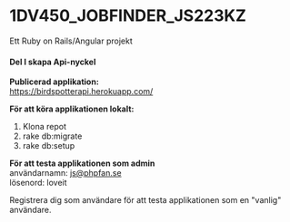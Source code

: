 # 1DV450_JOBFINDER_JS223KZ
Ett Ruby on Rails/Angular projekt


#### Del I skapa Api-nyckel

**Publicerad applikation:**</br>
https://birdspotterapi.herokuapp.com/

**För att köra applikationen lokalt:**</br>
1. Klona repot
2. rake db:migrate
3. rake db:setup

**För att testa applikationen som admin**</br>
användarnamn: js@phpfan.se</br>
lösenord: loveit</br>

Registrera dig som användare för att testa applikationen som en "vanlig" användare.
